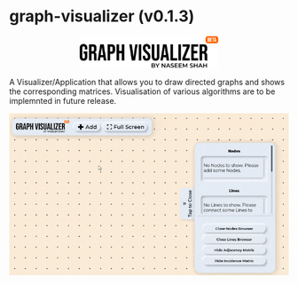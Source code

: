 # graph-visualizer (v0.1.3)
<p align="center">
  <img width="250" src="assets/img/logo.svg" alt="Graph Visualizer"/>
</p>
A Visualizer/Application that allows you to draw directed graphs and shows the corresponding matrices. Visualisation of various algorithms are to be implemnted in future release.


![](docs/assets/img/gvis2.gif)